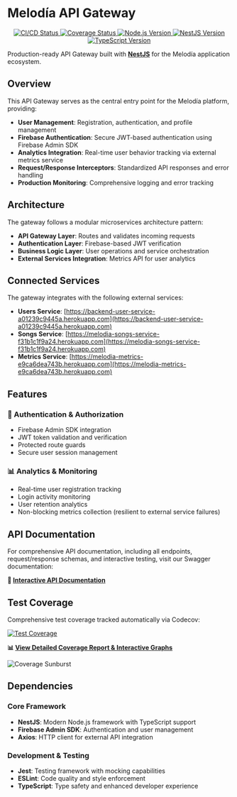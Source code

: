 # Melodía API Gateway

<p align="center">
  <a href="https://github.com/melodia-grupo09/melodia-gateway/actions/workflows/ci.yaml" target="_blank">
    <img src="https://img.shields.io/github/actions/workflow/status/melodia-grupo09/melodia-gateway/ci.yaml?branch=main&label=CI%2FCD%20Pipeline" alt="CI/CD Status" />
  </a>
  <a href="https://app.codecov.io/github/melodia-grupo09/melodia-gateway" target="_blank">
    <img src="https://codecov.io/gh/melodia-grupo09/melodia-gateway/graph/badge.svg?token=DTFTGGZX5L" alt="Coverage Status" />
  </a>
  <a href="https://nodejs.org" target="_blank">
    <img src="https://img.shields.io/badge/node-%3E%3D22.0.0-brightgreen.svg" alt="Node.js Version" />
  </a>
  <a href="https://nestjs.com" target="_blank">
    <img src="https://img.shields.io/badge/NestJS-10.0-E0234E.svg" alt="NestJS Version" />
  </a>
  <a href="https://www.typescriptlang.org" target="_blank">
    <img src="https://img.shields.io/badge/TypeScript-5.1-007ACC.svg" alt="TypeScript Version" />
  </a>
</p>

Production-ready API Gateway built with [**NestJS**](https://nestjs.com/) for the Melodía application ecosystem.

## Overview

This API Gateway serves as the central entry point for the Melodía platform, providing:

- **User Management**: Registration, authentication, and profile management
- **Firebase Authentication**: Secure JWT-based authentication using Firebase Admin SDK
- **Analytics Integration**: Real-time user behavior tracking via external metrics service
- **Request/Response Interceptors**: Standardized API responses and error handling
- **Production Monitoring**: Comprehensive logging and error tracking

## Architecture

The gateway follows a modular microservices architecture pattern:

- **API Gateway Layer**: Routes and validates incoming requests
- **Authentication Layer**: Firebase-based JWT verification
- **Business Logic Layer**: User operations and service orchestration
- **External Services Integration**: Metrics API for user analytics

## Connected Services

The gateway integrates with the following external services:

- **Users Service**: [https://backend-user-service-a01239c9445a.herokuapp.com](https://backend-user-service-a01239c9445a.herokuapp.com)
- **Songs Service**: [https://melodia-songs-service-f31b1c1f9a24.herokuapp.com](https://melodia-songs-service-f31b1c1f9a24.herokuapp.com)
- **Metrics Service**: [https://melodia-metrics-e9ca6dea743b.herokuapp.com](https://melodia-metrics-e9ca6dea743b.herokuapp.com)

## Features

### 🔐 Authentication & Authorization

- Firebase Admin SDK integration
- JWT token validation and verification
- Protected route guards
- Secure user session management

### 📊 Analytics & Monitoring

- Real-time user registration tracking
- Login activity monitoring
- User retention analytics
- Non-blocking metrics collection (resilient to external service failures)

## API Documentation

For comprehensive API documentation, including all endpoints, request/response schemas, and interactive testing, visit our Swagger documentation:

**🔗 [Interactive API Documentation](https://melodia-gateway-2b9807728e9a.herokuapp.com//api)**

## Test Coverage

Comprehensive test coverage tracked automatically via Codecov:

[![Test Coverage](https://codecov.io/gh/melodia-grupo09/melodia-gateway/graph/badge.svg?token=DTFTGGZX5L)](https://codecov.io/gh/melodia-grupo09/melodia-gateway)

**📊 [View Detailed Coverage Report & Interactive Graphs](https://app.codecov.io/gh/melodia-grupo09/melodia-gateway)**

![Coverage Sunburst](https://codecov.io/gh/melodia-grupo09/melodia-gateway/graphs/sunburst.svg?token=DTFTGGZX5L)

## Dependencies

### Core Framework

- **NestJS**: Modern Node.js framework with TypeScript support
- **Firebase Admin SDK**: Authentication and user management
- **Axios**: HTTP client for external API integration

### Development & Testing

- **Jest**: Testing framework with mocking capabilities
- **ESLint**: Code quality and style enforcement
- **TypeScript**: Type safety and enhanced developer experience
